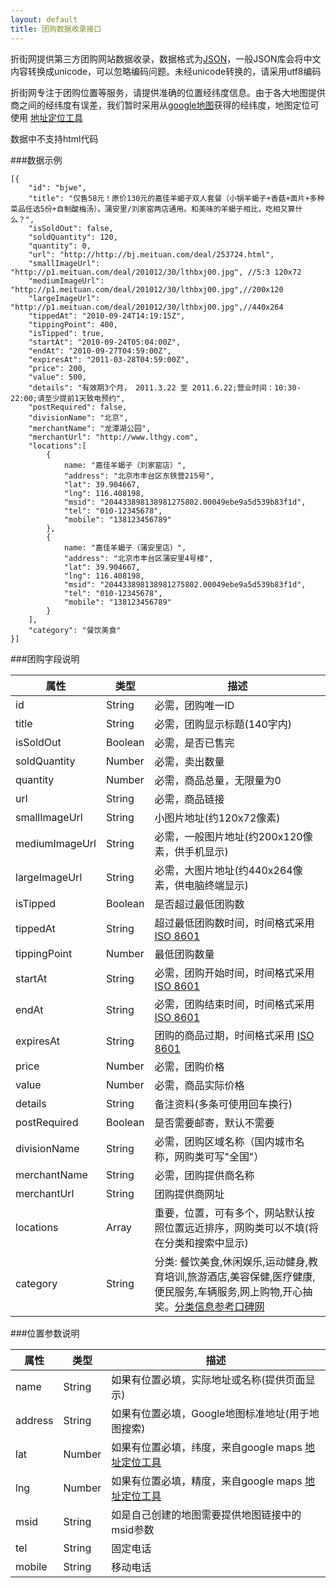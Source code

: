 ```yaml
---
layout: default
title: 团购数据收录接口
---
```


折街网提供第三方团购网站数据收录，数据格式为[JSON][json]，一般JSON库会将中文内容转换成unicode，可以忽略编码问题。未经unicode转换的，请采用utf8编码

折街网专注于团购位置等服务，请提供准确的位置经纬度信息。由于各大地图提供商之间的经纬度有误差，我们暂时采用从[google地图](http://ditu.google.cn)获得的经纬度，地图定位可使用 [地址定位工具](/map/)

数据中不支持html代码

###数据示例

	[{
		"id": "bjwe",
		"title": "仅售58元！原价130元的嘉佳羊蝎子双人套餐（小锅羊蝎子+香菇+面片+多种菜品任选5份+自制酸梅汤）。蒲安里/刘家窑两店通用。和美味的羊蝎子相比，吃相又算什么？",
		"isSoldOut": false,
		"soldQuantity": 120,
		"quantity": 0,
		"url": "http://http://bj.meituan.com/deal/253724.html",
		"smallImageUrl": "http://p1.meituan.com/deal/201012/30/lthbxj00.jpg", //5:3 120x72
		"mediumImageUrl": "http://p1.meituan.com/deal/201012/30/lthbxj00.jpg",//200x120 
		"largeImageUrl": "http://p1.meituan.com/deal/201012/30/lthbxj00.jpg",//440x264
		"tippedAt": "2010-09-24T14:19:15Z",
		"tippingPoint": 400,
		"isTipped": true,
		"startAt": "2010-09-24T05:04:00Z",
		"endAt": "2010-09-27T04:59:00Z",
		"expiresAt": "2011-03-28T04:59:00Z",
		"price": 200,
		"value": 500,
		"details": "有效期3个月， 2011.3.22 至 2011.6.22;营业时间：10:30-22:00;请至少提前1天致电预约",
		"postRequired": false,
		"divisionName": "北京", 
		"merchantName": "龙潭湖公园",
		"merchantUrl": "http://www.lthgy.com",
		"locations":[
			{
				name: "嘉佳羊蝎子（刘家窑店）", 
				"address": "北京市丰台区东铁营215号", 
				"lat": 39.904667, 
				"lng": 116.408198, 
				"msid": "204433898138981275802.00049ebe9a5d539b83f1d", 
				"tel": "010-12345678", 
				"mobile": "138123456789"
			},
			{
				name: "嘉佳羊蝎子（蒲安里店）", 
				"address": "北京市丰台区蒲安里4号楼", 
				"lat": 39.904667, 
				"lng": 116.408198, 
				"msid": "204433898138981275802.00049ebe9a5d539b83f1d",
				"tel": "010-12345678", 
				"mobile": "138123456789"
			}
		],
		"category": "餐饮美食"
	}]


###团购字段说明

属性			|类型		|描述	
------------------------|---------------|-----------
id			|String		|必需，团购唯一ID
title			|String		|必需，团购显示标题(140字内)
isSoldOut		|Boolean	|必需，是否已售完	
soldQuantity		|Number		|必需，卖出数量	
quantity		|Number		|必需，商品总量，无限量为0	
url			|String		|必需，商品链接
smallImageUrl		|String		|小图片地址(约120x72像素)
mediumImageUrl		|String		|必需，一般图片地址(约200x120像素，供手机显示)
largeImageUrl		|String		|必需，大图片地址(约440x264像素，供电脑终端显示)
isTipped		|Boolean	|是否超过最低团购数
tippedAt		|String		|超过最低团购数时间，时间格式采用 [ISO 8601][ISO_8601]
tippingPoint		|Number		|最低团购数量
startAt			|String		|必需，团购开始时间，时间格式采用 [ISO 8601][ISO_8601]
endAt			|String		|必需，团购结束时间，时间格式采用 [ISO 8601][ISO_8601]
expiresAt		|String		|团购的商品过期，时间格式采用 [ISO 8601][ISO_8601]
price			|Number		|必需，团购价格	
value			|Number		|必需，商品实际价格	
details			|String		|备注资料(多条可使用回车换行)
postRequired		|Boolean	|是否需要邮寄，默认不需要
divisionName		|String		|必需，团购区域名称（国内城市名称，网购类可写"全国"）
merchantName		|String		|必需，团购提供商名称
merchantUrl		|String		|团购提供商网址
locations		|Array		|重要，位置，可有多个，网站默认按照位置远近排序，网购类可以不填(将在分类和搜索中显示)
category		|String		|分类: 餐饮美食,休闲娱乐,运动健身,教育培训,旅游酒店,美容保健,医疗健康,便民服务,车辆服务,网上购物,开心抽奖。[分类信息参考口碑网](http://bendi.koubei.com/beijing/searchstore)	

###位置参数说明

属性			|类型		|描述	
------------------------|---------------|-----------
name			|String		|如果有位置必填，实际地址或名称(提供页面显示)
address			|String		|如果有位置必填，Google地图标准地址(用于地图搜索)
lat			|Number		|如果有位置必填，纬度，来自google maps [地址定位工具](/map/)
lng			|Number		|如果有位置必填，精度，来自google maps [地址定位工具](/map/)
msid			|String		|如是自己创建的地图需要提供地图链接中的msid参数
tel			|String		|固定电话
mobile			|String		|移动电话


[ISO_8601]: http://zh.wikipedia.org/zh-cn/ISO_8601
[json]: http://json.org

